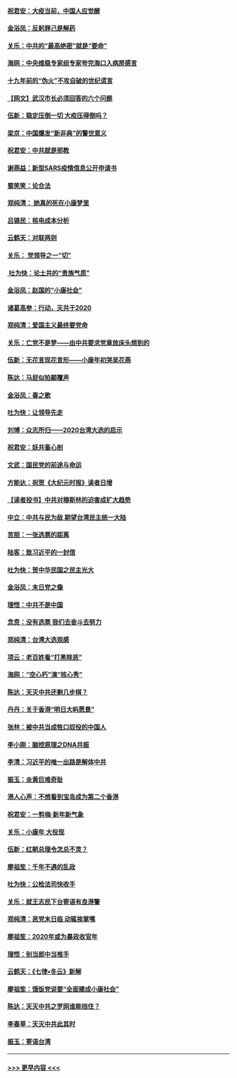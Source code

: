 #### [祝君安：大疫当前，中国人应觉醒](../pages/nsc993/n11821946.md?t=01271122) 
#### [金浴凤：反躬罪己是解药](../pages/nsc993/n11820280.md?t=01271122) 
#### [关乐：中共的“最高绝密”就是“要命”](../pages/nsc993/n11816946.md?t=01271122) 
#### [海网：中央维稳专家组专家夸完海口入病房感言](../pages/nsc993/n11815138.md?t=01271122) 
#### [十九年前的“伪火”不攻自破的世纪谎言](../pages/nsc993/n11813238.md?t=01271122) 
#### [【网文】武汉市长必须回答的六个问题](../pages/nsc993/n11813848.md?t=01271122) 
#### [伍新：稳定压倒一切 大疫压得倒吗？](../pages/nsc993/n11812634.md?t=01271122) 
#### [梁京：中国爆发“新非典”的警世意义](../pages/nsc993/n11812554.md?t=01271122) 
#### [祝君安：中共就是邪教](../pages/nsc993/n11812431.md?t=01271122) 
#### [谢燕益：新型SARS疫情信息公开申请书](../pages/nsc993/n11808840.md?t=01271122) 
#### [蜀笑笑：论合法](../pages/nsc993/n11808064.md?t=01271122) 
#### [郑纯清： 她真的死在小康梦里](../pages/nsc993/n11806623.md?t=01271122) 
#### [吕锡民：核电成本分析](../pages/nsc993/n11806284.md?t=01271122) 
#### [云鹤天：对联两则](../pages/nsc993/n11805957.md?t=01271122) 
#### [关乐： 党领导之一“切”](../pages/nsc993/n11804505.md?t=01271122) 
#### [ 吐为快：论土共的“贵族气质”](../pages/nsc993/n11804490.md?t=01271122) 
#### [金浴凤：赵国的“小康社会”](../pages/nsc993/n11804452.md?t=01271122) 
#### [诸葛高参：行动，灭共于2020](../pages/nsc993/n11804120.md?t=01271122) 
#### [郑纯清：爱国主义最终要党命](../pages/nsc993/n11802197.md?t=01271122) 
#### [关乐：亡党不是梦——由中共要求党章放床头想到的](../pages/nsc993/n11802156.md?t=01271122) 
#### [伍新：无花言现花言形——小康年初哭吴花燕](../pages/nsc993/n11800044.md?t=01271122) 
#### [陈达：马屁似拍颠覆声](../pages/nsc993/n11800010.md?t=01271122) 
#### [金浴凤：春之歌](../pages/nsc993/n11797687.md?t=01271122) 
#### [吐为快：让领导先走](../pages/nsc993/n11797512.md?t=01271122) 
#### [刘博：众志所归——2020台湾大选的启示](../pages/nsc993/n11796878.md?t=01271122) 
#### [祝君安：妖共畜心剖](../pages/nsc993/n11794273.md?t=01271122) 
#### [文武：国民党的前途与命运](../pages/nsc993/n11794198.md?t=01271122) 
#### [方能达：祝贺《大纪元时报》读者日增](../pages/nsc993/n11793807.md?t=01271122) 
#### [【读者投书】中共对穆斯林的迫害成扩大趋势](../pages/nsc993/n11791371.md?t=01271122) 
#### [中立：中共与民为敌 期望台湾民主统一大陆](../pages/nsc993/n11790392.md?t=01271122) 
#### [苦胆：一张选票的距离](../pages/nsc993/n11788914.md?t=01271122) 
#### [陆客：致习近平的一封信](../pages/nsc993/n11788867.md?t=01271122) 
#### [吐为快：贺中华民国之民主光大](../pages/nsc993/n11788618.md?t=01271122) 
#### [金浴凤：末日党之像](../pages/nsc993/n11787475.md?t=01271122) 
#### [理悟：中共不是中国](../pages/nsc993/n11787463.md?t=01271122) 
#### [念贲：没有选票  我们去奋斗去努力](../pages/nsc993/n11787398.md?t=01271122) 
#### [郑纯清：台湾大选观感](../pages/nsc993/n11786210.md?t=01271122) 
#### [项云：老百姓看“打黑除恶”](../pages/nsc993/n11785398.md?t=01271122) 
#### [海网：“空心朽”演“核心秀”](../pages/nsc993/n11783874.md?t=01271122) 
#### [陈达：天灭中共还剩几步棋？](../pages/nsc993/n11783719.md?t=01271122) 
#### [丹丹：关于香港“明日大屿愿景”](../pages/nsc993/n11783273.md?t=01271122) 
#### [张林：被中共当成牲口奴役的中国人](../pages/nsc993/n11782397.md?t=01271122) 
#### [李小刚：脑控原理之DNA共振](../pages/nsc993/n11780962.md?t=01271122) 
#### [李清：习近平的唯一出路是解体中共](../pages/nsc993/n11780866.md?t=01271122) 
#### [振玉：炎黄巨难奇耻](../pages/nsc993/n11779632.md?t=01271122) 
#### [港人心声：不想看到宝岛成为第二个香港](../pages/nsc993/n11778817.md?t=01271122) 
#### [祝君安：一剪梅‧新年新气象](../pages/nsc993/n11776340.md?t=01271122) 
#### [关乐：小康年 大役现](../pages/nsc993/n11774213.md?t=01271122) 
#### [伍新：红朝总理令怎总不灵？](../pages/nsc993/n11770813.md?t=01271122) 
#### [廖祖笙：千年不遇的乱政](../pages/nsc993/n11770373.md?t=01271122) 
#### [吐为快：公检法司快收手](../pages/nsc993/n11770359.md?t=01271122) 
#### [关乐：就王志民下台寄语有良港警](../pages/nsc993/n11769903.md?t=01271122) 
#### [郑纯清：恶党末日临 动辄挨掌嘴](../pages/nsc993/n11769356.md?t=01271122) 
#### [廖祖笙：2020年或为暴政收官年](../pages/nsc993/n11768216.md?t=01271122) 
#### [理悟：别当郎中当推手](../pages/nsc993/n11768243.md?t=01271122) 
#### [云鹤天：《七律▪冬云》新解](../pages/nsc993/n11768204.md?t=01271122) 
#### [廖祖笙：饿饭党说要“全面建成小康社会”](../pages/nsc993/n11767482.md?t=01271122) 
#### [陈达：天灭中共之罗网谁能挡住？](../pages/nsc993/n11767465.md?t=01271122) 
#### [李春草：天灭中共此其时](../pages/nsc993/n11767452.md?t=01271122) 
#### [振玉：寄语台湾](../pages/nsc993/n11767432.md?t=01271122) 

----
#### [ >>> 更早内容 <<< ](../indexes/nsc993-earlier.md)
